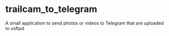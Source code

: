 # trailcam_to_telegram
A small application to send photos or videos to Telegram that are uploaded to vsftpd
